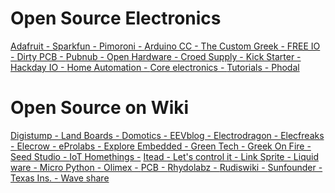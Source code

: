 # Open Source Electronics

<a href="https://learn.adafruit.com/">Adafruit - </a>
<a href="https://learn.sparkfun.com/">Sparkfun - </a>
<a href="https://learn.pimoroni.com/">Pimoroni - </a>
<a href="https://www.arduino.cc/en/Main/Products">Arduino CC - </a>
<a href="http://thecustomgeek.com/arduino-eagle-and-schematic-files/">The Custom Greek - </a>
<a href="http://freeio.org/hardware/">FREE IO - </a>
<a href="http://dirtypcbs.com/store/designer">Dirty PCB - </a>
<a href="https://www.pubnub.com/developers/open-source-projects/">Pubnub - </a>
<a href="https://www.openhardware.io/explore">Open Hardware - </a>
<a href="https://www.crowdsupply.com/browse">Croed Supply - </a>
<a href="https://www.kickstarter.com/discover/categories/technology">Kick Starter - </a>
<a href="https://hackaday.io/lists/">Hackday IO - </a>
<a href="https://hackaday.io/list/2401-home-automation">Home Automation - </a>
<a href="https://core-electronics.com.au/projects">Core electronics - </a>
<a href="https://core-electronics.com.au/tutorials/">Tutorials - </a>
<a href="https://phodal.github.io/awesome-iot/">Phodal</a>

# Open Source on Wiki
<a href="http://digistump.com/wiki/digispark">Digistump - </a>
<a href="http://land-boards.com/blwiki/index.php">Land Boards - </a>
<a href="https://www.domoticz.com/wiki/Domoticz_Wiki_Manual">Domotics - </a>
<a href="https://www.eevblog.com/wiki/index.php">EEVblog - </a>
<a href="http://www.electrodragon.com/w/Main_Page">Electrodragon - </a>
<a href="http://www.elecfreaks.com/wiki/index.php">Elecfreaks - </a>
<a href="https://www.elecrow.com/wiki/index.php">Elecrow - </a>
<a href="https://wiki.eprolabs.com/index.php">eProlabs - </a>
<a href="https://www.exploreembedded.com/wiki/">Explore Embedded - </a>
<a href="http://www.geeetech.com/wiki/index.php">Green Tech - </a>
<a href="http://www.geekonfire.com/wiki/index.php">Greek On Fire - </a>
<a href="http://wiki.seeed.cc/Grove_System">Seed Studio - </a>
<a href="http://internetofhomethings.com/homethings/">IoT Homethings -</a>
<a href="https://www.itead.cc/wiki/Main_Page">Itead - </a>
<a href="http://www.letscontrolit.com/wiki/index.php/Main_Page">Let's control it - </a>
<a href="http://linksprite.com/wiki/index.php5?title=Products-description">Link Sprite - </a>
<a href="http://www.liquidware.com/wikipages/">Liquid ware - </a>
<a href="http://wiki.micropython.org/Home">Micro Python - </a>
<a href="https://www.olimex.com/wiki/Main_Page">Olimex - </a>
<a href="http://pcb.ui3g.com/">PCB - </a>
<a href="https://www.rhydolabz.com/wiki/">Rhydolabz - </a>
<a href="http://www.rudiswiki.de/wiki/CategoryAVR">Rudiswiki - </a>
<a href="https://www.sunfounder.com/wiki/index.php">Sunfounder - </a>
<a href="http://processors.wiki.ti.com/index.php/Main_Page">Texas Ins. - </a>
<a href="http://www.waveshare.com/wiki/Main_Page">Wave share</a>
